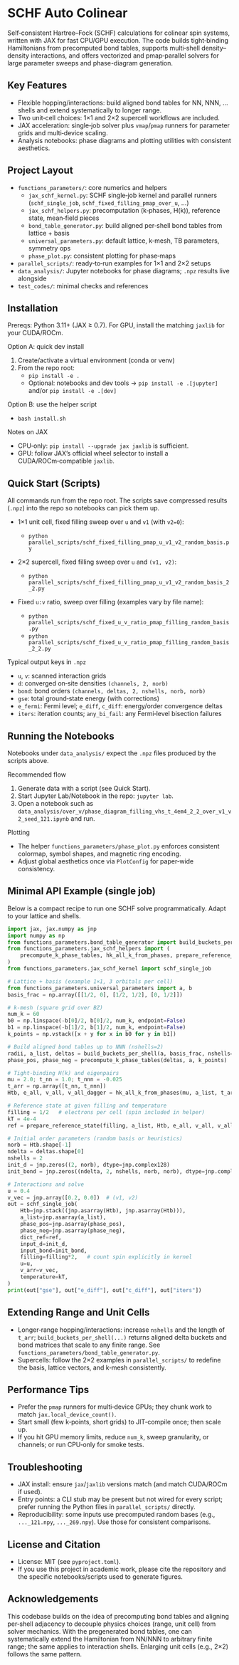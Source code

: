 SCHF Auto Colinear
===================

Self‑consistent Hartree–Fock (SCHF) calculations for colinear spin systems, written with JAX for fast CPU/GPU execution. The code builds tight‑binding Hamiltonians from precomputed bond tables, supports multi‑shell density–density interactions, and offers vectorized and pmap‑parallel solvers for large parameter sweeps and phase-diagram generation.


Key Features
------------
- Flexible hopping/interactions: build aligned bond tables for NN, NNN, … shells and extend systematically to longer range.
- Two unit‑cell choices: 1×1 and 2×2 supercell workflows are included.
- JAX acceleration: single‑job solver plus `vmap`/`pmap` runners for parameter grids and multi‑device scaling.
- Analysis notebooks: phase diagrams and plotting utilities with consistent aesthetics.


Project Layout
--------------
- `functions_parameters/`: core numerics and helpers
  - `jax_schf_kernel.py`: SCHF single‑job kernel and parallel runners (`schf_single_job`, `schf_fixed_filling_pmap_over_u`, …)
  - `jax_schf_helpers.py`: precomputation (k‑phases, H(k)), reference state, mean‑field pieces
  - `bond_table_generator.py`: build aligned per‑shell bond tables from lattice + basis
  - `universal_parameters.py`: default lattice, k‑mesh, TB parameters, symmetry ops
  - `phase_plot.py`: consistent plotting for phase‑maps
- `parallel_scripts/`: ready‑to‑run examples for 1×1 and 2×2 setups
- `data_analysis/`: Jupyter notebooks for phase diagrams; `.npz` results live alongside
- `test_codes/`: minimal checks and references


Installation
------------
Prereqs: Python 3.11+ (JAX ≥ 0.7). For GPU, install the matching `jaxlib` for your CUDA/ROCm.

Option A: quick dev install
1) Create/activate a virtual environment (conda or venv)
2) From the repo root:
   - `pip install -e .`
   - Optional: notebooks and dev tools → `pip install -e .[jupyter]` and/or `pip install -e .[dev]`

Option B: use the helper script
- `bash install.sh`

Notes on JAX
- CPU‑only: `pip install --upgrade jax jaxlib` is sufficient.
- GPU: follow JAX’s official wheel selector to install a CUDA/ROCm‑compatible `jaxlib`.


Quick Start (Scripts)
---------------------
All commands run from the repo root. The scripts save compressed results (`.npz`) into the repo so notebooks can pick them up.

- 1×1 unit cell, fixed filling sweep over `u` and `v1` (with `v2=0`):
  - `python parallel_scripts/schf_fixed_filling_pmap_u_v1_v2_random_basis.py`

- 2×2 supercell, fixed filling sweep over `u` and `(v1, v2)`:
  - `python parallel_scripts/schf_fixed_filling_pmap_u_v1_v2_random_basis_2_2.py`

- Fixed `u:v` ratio, sweep over filling (examples vary by file name):
  - `python parallel_scripts/schf_fixed_u_v_ratio_pmap_filling_random_basis.py`
  - `python parallel_scripts/schf_fixed_u_v_ratio_pmap_filling_random_basis_2_2.py`

Typical output keys in `.npz`
- `u`, `v`: scanned interaction grids
- `d`: converged on‑site densities `(channels, 2, norb)`
- `bond`: bond orders `(channels, deltas, 2, nshells, norb, norb)`
- `gse`: total ground‑state energy (with corrections)
- `e_fermi`: Fermi level; `e_diff`, `c_diff`: energy/order convergence deltas
- `iters`: iteration counts; `any_bi_fail`: any Fermi‑level bisection failures


Running the Notebooks
---------------------
Notebooks under `data_analysis/` expect the `.npz` files produced by the scripts above.

Recommended flow
1) Generate data with a script (see Quick Start).
2) Start Jupyter Lab/Notebook in the repo: `jupyter lab`.
3) Open a notebook such as `data_analysis/over_v/phase_diagram_filling_vhs_t_4em4_2_2_over_v1_v2_seed_121.ipynb` and run.

Plotting
- The helper `functions_parameters/phase_plot.py` enforces consistent colormap, symbol shapes, and magnetic ring encoding.
- Adjust global aesthetics once via `PlotConfig` for paper‑wide consistency.


Minimal API Example (single job)
--------------------------------
Below is a compact recipe to run one SCHF solve programmatically. Adapt to your lattice and shells.

```python
import jax, jax.numpy as jnp
import numpy as np
from functions_parameters.bond_table_generator import build_buckets_per_shell
from functions_parameters.jax_schf_helpers import (
    precompute_k_phase_tables, hk_all_k_from_phases, prepare_reference_state
)
from functions_parameters.jax_schf_kernel import schf_single_job

# Lattice + basis (example 1×1, 3 orbitals per cell)
from functions_parameters.universal_parameters import a, b
basis_frac = np.array([[1/2, 0], [1/2, 1/2], [0, 1/2]])

# k‑mesh (square grid over BZ)
num_k = 60
b0 = np.linspace(-b[0]/2, b[0]/2, num_k, endpoint=False)
b1 = np.linspace(-b[1]/2, b[1]/2, num_k, endpoint=False)
k_points = np.vstack([x + y for x in b0 for y in b1])

# Build aligned bond tables up to NNN (nshells=2)
radii, a_list, deltas = build_buckets_per_shell(a, basis_frac, nshells=2)
phase_pos, phase_neg = precompute_k_phase_tables(deltas, a, k_points)

# Tight‑binding H(k) and eigenpairs
mu = 2.0; t_nn = 1.0; t_nnn = -0.025
t_arr = np.array([t_nn, t_nnn])
Htb, e_all, v_all, v_all_dagger = hk_all_k_from_phases(mu, a_list, t_arr, phase_neg)

# Reference state at given filling and temperature
filling = 1/2   # electrons per cell (spin included in helper)
kT = 4e-4
ref = prepare_reference_state(filling, a_list, Htb, e_all, v_all, v_all_dagger, phase_pos, phase_neg, kT)

# Initial order parameters (random basis or heuristics)
norb = Htb.shape[-1]
ndelta = deltas.shape[0]
nshells = 2
init_d = jnp.zeros((2, norb), dtype=jnp.complex128)
init_bond = jnp.zeros((ndelta, 2, nshells, norb, norb), dtype=jnp.complex128)

# Interactions and solve
u = 0.4
v_vec = jnp.array([0.2, 0.0])  # (v1, v2)
out = schf_single_job(
    Htb=jnp.stack((jnp.asarray(Htb), jnp.asarray(Htb))),
    a_list=jnp.asarray(a_list),
    phase_pos=jnp.asarray(phase_pos),
    phase_neg=jnp.asarray(phase_neg),
    dict_ref=ref,
    input_d=init_d,
    input_bond=init_bond,
    filling=filling*2,   # count spin explicitly in kernel
    u=u,
    v_arr=v_vec,
    temperature=kT,
)
print(out["gse"], out["e_diff"], out["c_diff"], out["iters"])
```


Extending Range and Unit Cells
------------------------------
- Longer‑range hopping/interactions: increase `nshells` and the length of `t_arr`; `build_buckets_per_shell(...)` returns aligned delta buckets and bond matrices that scale to any finite range. See `functions_parameters/bond_table_generator.py`.
- Supercells: follow the 2×2 examples in `parallel_scripts/` to redefine the basis, lattice vectors, and k‑mesh consistently.


Performance Tips
----------------
- Prefer the `pmap` runners for multi‑device GPUs; they chunk work to match `jax.local_device_count()`.
- Start small (few k‑points, short grids) to JIT‑compile once; then scale up.
- If you hit GPU memory limits, reduce `num_k`, sweep granularity, or channels; or run CPU‑only for smoke tests.


Troubleshooting
---------------
- JAX install: ensure `jax`/`jaxlib` versions match (and match CUDA/ROCm if used).
- Entry points: a CLI stub may be present but not wired for every script; prefer running the Python files in `parallel_scripts/` directly.
- Reproducibility: some inputs use precomputed random bases (e.g., `..._121.npy`, `..._269.npy`). Use those for consistent comparisons.


License and Citation
--------------------
- License: MIT (see `pyproject.toml`).
- If you use this project in academic work, please cite the repository and the specific notebooks/scripts used to generate figures.


Acknowledgements
----------------
This codebase builds on the idea of precomputing bond tables and aligning per‑shell adjacency to decouple physics choices (range, unit cell) from solver mechanics. With the pregenerated bond tables, one can systematically extend the Hamiltonian from NN/NNN to arbitrary finite range; the same applies to interaction shells. Enlarging unit cells (e.g., 2×2) follows the same pattern.


